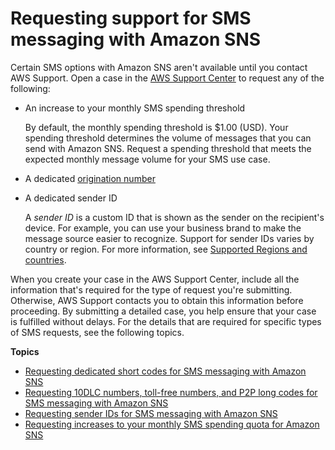 # Requesting support for SMS messaging with Amazon SNS<a name="channels-sms-awssupport"></a>

Certain SMS options with Amazon SNS aren't available until you contact AWS Support\. Open a case in the [AWS Support Center](https://console.aws.amazon.com/support/home#/) to request any of the following:
+ An increase to your monthly SMS spending threshold

  By default, the monthly spending threshold is $1\.00 \(USD\)\. Your spending threshold determines the volume of messages that you can send with Amazon SNS\. Request a spending threshold that meets the expected monthly message volume for your SMS use case\.
+ A dedicated [origination number](channels-sms-originating-identities-origination-numbers.md)
+ A dedicated sender ID

  A *sender ID* is a custom ID that is shown as the sender on the recipient's device\. For example, you can use your business brand to make the message source easier to recognize\. Support for sender IDs varies by country or region\. For more information, see [Supported Regions and countries](sns-supported-regions-countries.md)\.

When you create your case in the AWS Support Center, include all the information that's required for the type of request you're submitting\. Otherwise, AWS Support contacts you to obtain this information before proceeding\. By submitting a detailed case, you help ensure that your case is fulfilled without delays\. For the details that are required for specific types of SMS requests, see the following topics\.

**Topics**
+ [Requesting dedicated short codes for SMS messaging with Amazon SNS](channels-sms-awssupport-short-code.md)
+ [Requesting 10DLC numbers, toll\-free numbers, and P2P long codes for SMS messaging with Amazon SNS](channels-sms-awssupport-long-code.md)
+ [Requesting sender IDs for SMS messaging with Amazon SNS](channels-sms-awssupport-sender-id.md)
+ [Requesting increases to your monthly SMS spending quota for Amazon SNS](channels-sms-awssupport-spend-threshold.md)